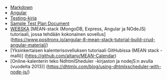 - [Markdown](https://www.markdownguide.org/basic-syntax/)
- [Angular](https://material.angular.io/)
- [Testing-kirja](https://www.pdfdrive.com/agile-testing-how-to-succeed-in-an-extreme-testing-environment-e184601341.html)
- [Sample Test Plan Document](https://www.softwaretestinghelp.com/test-plan-sample-softwaretesting-and-quality-assurance-templates/)
- [WEBSKA](http://tikorasia.jamk.fi/~tuito/websk/)
[MEAN-stack (MongoDB, Express, Angular ja NOdeJS) tutoriaali, jossa tehdään kokonainen sovellus] (https://www.positronx.io/angular-8-mean-stack-tutorial-build-crud-angular-material/)
- [Yksinkertaisen kalenterisovelluksen tutoriaali GitHubissa (MEAN stack -malli)] (https://github.com/altany/MEAN-Calendar)
- [Online-kalenterin teko NdhtmlSheduler -kirjaston ja nodejS:n avulla (vuodelta 2013)] (https://dhtmlx.com/blog/using-dhtmlxscheduler-with-node-js/)
